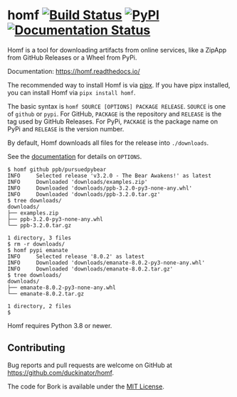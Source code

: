 # homf [![Build Status][build-status-img]][build-status-link] [![PyPI][pypi-version-img]][pypi-version-link] [![Documentation Status][docs-img]][docs-link]

Homf is a tool for downloading artifacts from online services, like a ZipApp from GitHub Releases or a Wheel from PyPi.

Documentation: <https://homf.readthedocs.io/>

The recommended way to install Homf is via [pipx](https://pipx.pypa.io/).
If you have pipx installed, you can install Homf via `pipx install homf`.

The basic syntax is `homf SOURCE [OPTIONS] PACKAGE RELEASE`. `SOURCE` is one of `github` or `pypi`.
For GitHub, `PACKAGE` is the repository and `RELEASE` is the tag used by GitHub Releases.
For PyPi, `PACKAGE` is the package name on PyPi and `RELEASE` is the version number.

By default, Homf downloads all files for the release into `./downloads`.

See the [documentation](https://homf.readthedocs.io/) for details on `OPTIONS`.

```
$ homf github ppb/pursuedpybear
INFO     Selected release 'v3.2.0 - The Bear Awakens!' as latest
INFO     Downloaded 'downloads/examples.zip'
INFO     Downloaded 'downloads/ppb-3.2.0-py3-none-any.whl'
INFO     Downloaded 'downloads/ppb-3.2.0.tar.gz'
$ tree downloads/
downloads/
├── examples.zip
├── ppb-3.2.0-py3-none-any.whl
└── ppb-3.2.0.tar.gz

1 directory, 3 files
$ rm -r downloads/
$ homf pypi emanate
INFO     Selected release '8.0.2' as latest
INFO     Downloaded 'downloads/emanate-8.0.2-py3-none-any.whl'
INFO     Downloaded 'downloads/emanate-8.0.2.tar.gz'
$ tree downloads/
downloads/
├── emanate-8.0.2-py3-none-any.whl
└── emanate-8.0.2.tar.gz

1 directory, 2 files
$
```

Homf requires Python 3.8 or newer.

[build-status-img]: https://api.cirrus-ci.com/github/duckinator/homf.svg
[build-status-link]: https://cirrus-ci.com/github/duckinator/homf

[pypi-version-img]: https://img.shields.io/pypi/v/homf
[pypi-version-link]: https://pypi.org/project/homf

[docs-img]: https://readthedocs.org/projects/homf/badge/?version=latest
[docs-link]: https://homf.readthedocs.io/en/latest/?badge=latest


## Contributing

Bug reports and pull requests are welcome on GitHub at <https://github.com/duckinator/homf>.

The code for Bork is available under the [MIT License](http://opensource.org/licenses/MIT).
